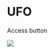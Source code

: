# UFO


Access button

[![](https://github.com/jojobear2020/UFOs/blob/master/ufo.jpg)](https://jojobear2020.github.io/UFOs/)

